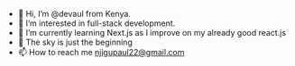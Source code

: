 - 👋 Hi, I’m @devaul from Kenya.
- 👀 I’m interested in full-stack development.
- 🌱 I’m currently learning Next.js as I improve on my already good react.js
- 💞️ The sky is just the beginning
- 📫 How to reach me njigupaul22@gmail.com

<!---
P-crypto/P-crypto is a ✨ special ✨ repository because its `README.md` (this file) appears on your GitHub profile.
You can click the Preview link to take a look at your changes.
--->
